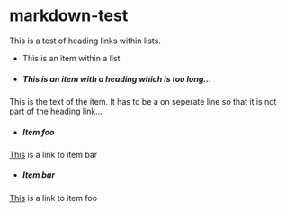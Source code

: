 # markdown-test

This is a test of heading links within lists.

- This is an item within a list
- ##### This is an item with a heading which is too long...
This is the text of the item. It has to be a on seperate line so that it is not part of the heading link...
- ##### Item foo
[This][item-bar] is a link to item bar
- ##### Item bar
[This][item-foo] is a link to item foo

[item-foo]: https://github.com/davidewatson/markdown-test#item-foo
[item-bar]: https://github.com/davidewatson/markdown-test#item-bar
